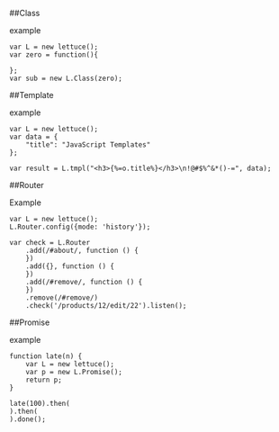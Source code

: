 ##Class

example

    var L = new lettuce();
    var zero = function(){
    
    };
    var sub = new L.Class(zero);

##Template

example

    var L = new lettuce();
    var data = {
        "title": "JavaScript Templates"
    };

    var result = L.tmpl("<h3>{%=o.title%}</h3>\n!@#$%^&*()-=", data);

##Router

Example

    var L = new lettuce();
    L.Router.config({mode: 'history'});

    var check = L.Router
        .add(/#about/, function () {
        })
        .add({}, function () {
        })
        .add(/#remove/, function () {
        })
        .remove(/#remove/)
        .check('/products/12/edit/22').listen();

##Promise

example

    function late(n) {
        var L = new lettuce();
        var p = new L.Promise();
        return p;
    }

    late(100).then(
    ).then(
    ).done();
